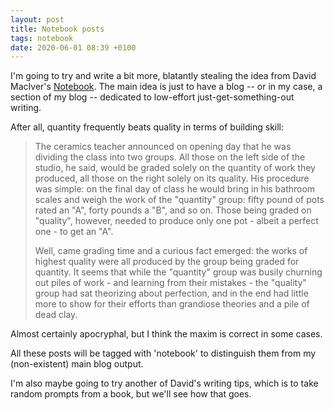 ```yaml
---
layout: post
title: Notebook posts
tags: notebook
date: 2020-06-01 08:39 +0100
---
```

I'm going to try and write a bit more, blatantly stealing the idea from David MacIver's [Notebook](https://notebook.drmaciver.com/).
The main idea is just to have a blog -- or in my case, a section of my blog -- dedicated to low-effort just-get-something-out writing.

After all, quantity frequently beats quality in terms of building skill:

> The ceramics teacher announced on opening day that he was dividing the class into two groups. All those on the left side of the studio, he said, would be graded solely on the quantity of work they produced, all those on the right solely on its quality. His procedure was simple: on the final day of class he would bring in his bathroom scales and weigh the work of the "quantity" group: fifty pound of pots rated an "A", forty pounds a "B", and so on. Those being graded on "quality", however, needed to produce only one pot - albeit a perfect one - to get an "A".
>
> Well, came grading time and a curious fact emerged: the works of highest quality were all produced by the group being graded for quantity. It seems that while the "quantity" group was busily churning out piles of work - and learning from their mistakes - the "quality" group had sat theorizing about perfection, and in the end had little more to show for their efforts than grandiose theories and a pile of dead clay. 

Almost certainly apocryphal, but I think the maxim is correct in some cases.

All these posts will be tagged with 'notebook' to distinguish them from my (non-existent) main blog output.

I'm also maybe going to try another of David's writing tips, which is to take random prompts from a book, but we'll see how that goes.
